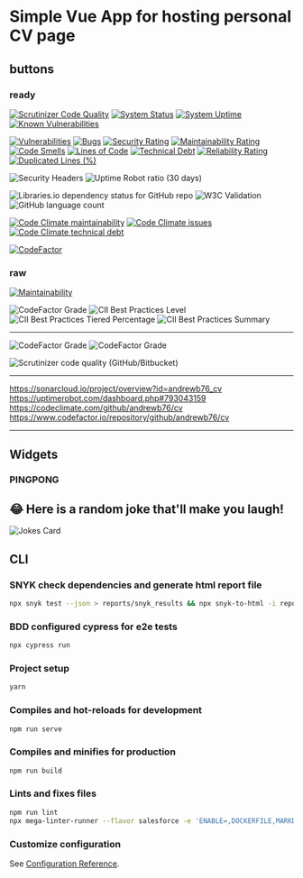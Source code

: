 
# Simple Vue App for hosting personal CV page

## buttons

### ready

[![Scrutinizer Code Quality](https://scrutinizer-ci.com/g/andrewb76/cv/badges/quality-score.png?b=master)](https://scrutinizer-ci.com/g/andrewb76/cv/?branch=master)
[![System Status](https://img.shields.io/pingpong/status/sp_d84e88bad9b74d83878e0b498ef2fa4b)](https://butov.pingpong.host/)
[![System Uptime](https://img.shields.io/pingpong/uptime/sp_d84e88bad9b74d83878e0b498ef2fa4b)](https://butov.pingpong.host/)
[![Known Vulnerabilities](https://snyk.io/test/github/andrewb76/cv/badge.svg)](https://snyk.io/test/github/andrewb76/cv)

[![Vulnerabilities](https://sonarcloud.io/api/project_badges/measure?project=andrewb76_cv&metric=vulnerabilities)](https://sonarcloud.io/summary/new_code?id=andrewb76_cv)
[![Bugs](https://sonarcloud.io/api/project_badges/measure?project=andrewb76_cv&metric=bugs)](https://sonarcloud.io/summary/new_code?id=andrewb76_cv)
[![Security Rating](https://sonarcloud.io/api/project_badges/measure?project=andrewb76_cv&metric=security_rating)](https://sonarcloud.io/summary/new_code?id=andrewb76_cv)
[![Maintainability Rating](https://sonarcloud.io/api/project_badges/measure?project=andrewb76_cv&metric=sqale_rating)](https://sonarcloud.io/summary/new_code?id=andrewb76_cv)
[![Code Smells](https://sonarcloud.io/api/project_badges/measure?project=andrewb76_cv&metric=code_smells)](https://sonarcloud.io/summary/new_code?id=andrewb76_cv)
[![Lines of Code](https://sonarcloud.io/api/project_badges/measure?project=andrewb76_cv&metric=ncloc)](https://sonarcloud.io/summary/new_code?id=andrewb76_cv)
[![Technical Debt](https://sonarcloud.io/api/project_badges/measure?project=andrewb76_cv&metric=sqale_index)](https://sonarcloud.io/summary/new_code?id=andrewb76_cv)
[![Reliability Rating](https://sonarcloud.io/api/project_badges/measure?project=andrewb76_cv&metric=reliability_rating)](https://sonarcloud.io/summary/new_code?id=andrewb76_cv)
[![Duplicated Lines (%)](https://sonarcloud.io/api/project_badges/measure?project=andrewb76_cv&metric=duplicated_lines_density)](https://sonarcloud.io/summary/new_code?id=andrewb76_cv)

![Security Headers](https://img.shields.io/security-headers?url=https%3A%2F%2Fbutov.online)
![Uptime Robot ratio (30 days)](https://img.shields.io/uptimerobot/ratio/m793043159-5b802be45ab8ce32b9f9eb31)

![Libraries.io dependency status for GitHub repo](https://img.shields.io/librariesio/github/andrewb76/cv)
![W3C Validation](https://badges.hiptest.com:/w3c-validation/html?targetUrl=https%3A%2F%2Fbutov.online)
![GitHub language count](https://img.shields.io/github/languages/count/andrewb76/cv)

[![Code Climate maintainability](https://badges.hiptest.com:/codeclimate/maintainability/andrewb76/cv)](https://codeclimate.com/github/andrewb76/cv/issues)
[![Code Climate issues](https://img.shields.io/codeclimate/issues/andrewb76/cv)](https://codeclimate.com/github/andrewb76/cv/issues)
[![Code Climate technical debt](https://img.shields.io/codeclimate/tech-debt/andrewb76/cv)](https://codeclimate.com/github/andrewb76/cv/issues)

[![CodeFactor](https://www.codefactor.io/repository/github/andrewb76/cv/badge)](https://www.codefactor.io/repository/github/andrewb76/cv)
### raw
[![Maintainability](https://api.codeclimate.com/v1/badges/0c8ff6ee0e0903d3f081/maintainability)](https://codeclimate.com/github/andrewb76/cv/maintainability)





![CodeFactor Grade](https://img.shields.io/codefactor/grade/github/andrewb76/cv/master)
![CII Best Practices Level](https://img.shields.io/cii/level/6672)
![CII Best Practices Tiered Percentage](https://img.shields.io/cii/percentage/6672)
![CII Best Practices Summary](https://img.shields.io/cii/summary/6672)

----------------------------------------------
![CodeFactor Grade](https://img.shields.io/codefactor/grade/github/andrewb76/cv/master)
![CodeFactor Grade](https://www.codefactor.io/repository/github/andrewb76/cv)


![Scrutinizer code quality (GitHub/Bitbucket)](https://img.shields.io/scrutinizer/quality/g/andrewb76/cv/master)

--------------------------------------
https://sonarcloud.io/project/overview?id=andrewb76_cv
https://uptimerobot.com/dashboard.php#793043159
https://codeclimate.com/github/andrewb76/cv
https://www.codefactor.io/repository/github/andrewb76/cv

--------------------------------------
## Widgets

### PINGPONG

<script>
window.PINGPONG_CONFIG = {"url":"https://butov.pingpong.host/"};
(function(o,n,e){const a=o.createElement(n),b=o.getElementsByTagName(n)[0];a.async=1;a.src=e;b.parentNode.insertBefore(a,b)})(document,"script","https://integrations.pingpongcdn.host/v1/embedded.min.js");
</script>


## 😂 Here is a random joke that'll make you laugh!
![Jokes Card](https://readme-jokes.vercel.app/api)
## CLI

### SNYK check dependencies and generate html report file

```bash
npx snyk test --json > reports/snyk_results && npx snyk-to-html -i reports/snyk_results.json -o reports/snyk_results.html -s
```

### BDD configured cypress for e2e tests

```bash
npx cypress run
```

### Project setup

```bash
yarn
```

### Compiles and hot-reloads for development

```bash
npm run serve
```

### Compiles and minifies for production

```bash
npm run build
```

### Lints and fixes files

```bash
npm run lint
npx mega-linter-runner --flavor salesforce -e 'ENABLE=,DOCKERFILE,MARKDOWN,YAML' -e 'SHOW_ELAPSED_TIME=true'
```

### Customize configuration

See [Configuration Reference](https://cli.vuejs.org/config/).

